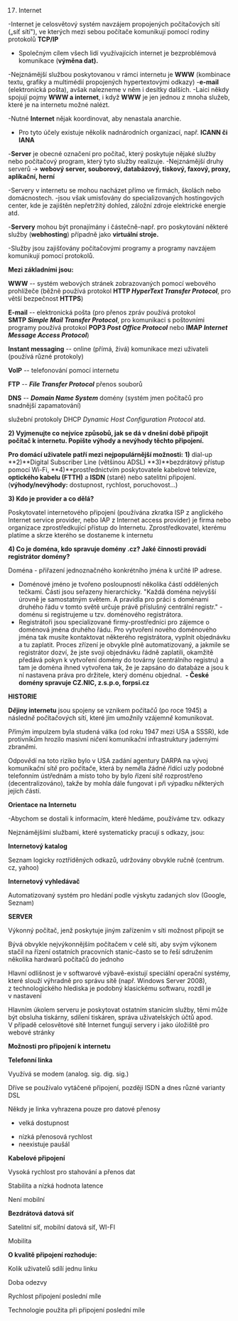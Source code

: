 17. Internet

-Internet je celosvětový systém navzájem propojených počítačových sítí
(„síť sítí"), ve kterých mezi sebou počítače komunikují pomocí rodiny
protokolů **TCP/IP**
- Společným cílem všech lidí využívajících internet je bezproblémová
komunikace (**výměna dat).**

-Nejznámější službou poskytovanou v rámci internetu je **WWW**
(kombinace textu, grafiky a multimédií propojených hypertextovými
odkazy)
-**e-mail** (elektronická pošta), avšak nalezneme v něm i desítky
dalších.
-Laici někdy spojují pojmy **WWW a internet**, i když **WWW** je jen
jednou z mnoha služeb, které je na internetu možné nalézt.

-Nutné **Internet** nějak koordinovat, aby nenastala anarchie.
- Pro tyto účely existuje několik nadnárodních organizací, např.
**ICANN či IANA**

-**Server** je obecné označení pro počítač, který poskytuje nějaké
služby nebo počítačový program, který tyto služby realizuje.
-Nejznámější druhy serverů → **webový server, souborový, databázový,
tiskový, faxový, proxy, aplikační, herní**

-Servery v internetu se mohou nacházet přímo ve firmách, školách nebo
domácnostech.
-jsou však umisťovány do specializovaných hostingových center, kde je
zajištěn nepřetržitý dohled, záložní zdroje elektrické energie atd.

-**Servery** mohou být pronajímány i částečně-např. pro poskytování
některé služby (**webhosting**) případně jako **virtuální stroje.**

-Služby jsou zajišťovány počítačovými programy a programy navzájem
komunikují pomocí protokolů.

**Mezi základními jsou:**

**WWW** -- systém webových stránek zobrazovaných pomocí webového
prohlížeče (běžně používá protokol **HTTP *HyperText Transfer
Protocol***, pro větší bezpečnost **HTTPS**)

**E-mail** -- elektronická pošta (pro přenos zpráv používá protokol
**SMTP *Simple Mail Transfer Protocol***, pro komunikaci s poštovními
programy používá protokol **POP3 *Post Office Protocol*** nebo
**IMAP *Internet Message Access Protocol***)

**Instant messaging** -- online (přímá, živá) komunikace mezi
uživateli (používá různé protokoly)

**VoIP** -- telefonování pomocí internetu

**FTP** -- ***File Transfer Protocol*** přenos souborů

**DNS** -- ***Domain Name System*** domény (systém jmen počítačů pro
snadnější zapamatování)

služební protokoly DHCP *Dynamic Host Configuration Protocol* atd.

**2) Vyjmenujte co nejvíce způsobů, jak se dá v dnešní době připojit
počítač k internetu. Popište výhody a nevýhody těchto připojení.**

**Pro domácí uživatele patří mezi nejpopulárnější možnosti:**
**1)** dial-up
**2)**Digital Subscriber Line (většinou ADSL)
**3)**bezdrátový přístup pomocí Wi-Fi,
**4)**prostřednictvím poskytovatele kabelové televize, **optického
kabelu (FTTH)** a **ISDN** (staré) nebo satelitní připojení.
(**výhody/nevýhody:** dostupnost, rychlost, poruchovost...)

**3) Kdo je provider a co dělá?**

Poskytovatel internetového připojení (používána zkratka ISP z anglického
Internet service provider, nebo IAP z Internet access provider) je firma
nebo organizace zprostředkující přístup do Internetu. Zprostředkovatel,
kterému platíme a skrze kterého se dostaneme k internetu

**4) Co je doména, kdo spravuje domény .cz? Jaké činnosti provádí
registrátor domény?**

Doména - přiřazení jednoznačného konkrétního jména k určité IP adrese. 
- Doménové jméno je tvořeno posloupností několika částí oddělených
tečkami.
Části jsou seřazeny hierarchicky. "Každá doména nejvyšší úrovně je
samostatným světem. A pravidla pro práci s doménami druhého řádu v tomto
světě určuje právě příslušný centrální registr." - doménu si
registrujeme u tzv. doménového registrátora. 
- Registrátoři jsou specializované firmy-prostředníci pro zájemce o
doménová jména druhého řádu. Pro vytvoření nového doménového jména tak
musíte kontaktovat některého registrátora, vyplnit objednávku a tu
zaplatit. Proces zřízení je obvykle plně automatizovaný, a jakmile se
registrátor dozví, že jste svoji objednávku řádně zaplatili, okamžitě
předává pokyn k vytvoření domény do továrny (centrálního registru) a tam
je doména ihned vytvořena tak, že je zapsáno do databáze a jsou k ní
nastavena práva pro držitele, který doménu objednal. 
**- České domény spravuje CZ.NIC, z.s.p.o, forpsi.cz**

**HISTORIE**

**D*ě*jiny internetu** jsou spojeny se vznikem po*č*íta*čů* (po roce
1945) a následn*ě* po*č*íta*č*ov*ý*ch sítí, které jim umo*ž*nily
vzájemn*ě* komunikovat.

P*ř*ím*ý*m impulzem byla studená válka (od roku 1947 mezi USA a SSSR),
kde protivník*ů*m hrozilo masivní ni*č*ení komunika*č*ní infrastruktury
jadern*ý*mi zbran*ě*mi.

Odpov*ě*dí na toto riziko bylo v USA zadání agentury DARPA na v*ý*voj
komunika*č*ní sít*ě* pro po*č*íta*č*e, která by nem*ě*la *ž*ádné
*ř*ídící uzly podobné telefonním úst*ř*ednám a místo toho by bylo
*ř*ízení sít*ě* rozprost*ř*eno (decentralizováno), tak*ž*e by mohla dále
fungovat i p*ř*i v*ý*padku n*ě*kter*ý*ch jejích *č*ástí.

**Orientace na Internetu**

-Abychom se dostali k informacím, které hledáme, používáme tzv. odkazy

Nejznámějšími službami, které systematicky pracují s odkazy, jsou:

**Internetový katalog**

Seznam logicky roztříděných odkazů, udržovány obvykle ručně (centrum.
cz, yahoo)

**Internetový vyhledávač**

Automatizovaný systém pro hledání podle výskytu zadaných slov (Google,
Seznam)

**SERVER**

Výkonný počítač, jenž poskytuje jiným zařízením v síti možnost připojit
se

Bývá obvykle nejvýkonnějším počítačem v celé síti, aby svým výkonem
stačil na řízení ostatních pracovních stanic-často se to řeší
sdružením několika hardwarů počítačů do jednoho

Hlavní odlišnost je v softwarové výbavě-existují speciální operační
systémy, které slouží výhradně pro správu sítě (např. Windows Server
2008), z technologického hlediska je podobný klasickému softwaru, rozdíl
je v nastavení

Hlavním úkolem serveru je poskytovat ostatním stanicím služby, těmi může
být obsluha tiskárny, sdílení tiskáren, správa uživatelských účtů apod.
V případě celosvětové sítě Internet fungují servery i jako úložiště pro
webové stránky

**Možnosti pro připojení k internetu**

**Telefonní linka**

Využívá se modem (analog. sig. dig. sig.)

Dříve se používalo vytáčené připojení, později ISDN a dnes různé
varianty DSL

Někdy je linka vyhrazena pouze pro datové přenosy

+ velká dostupnost
- nízká přenosová rychlost
- neexistuje paušál

**Kabelové připojení**

Vysoká rychlost pro stahování a přenos dat

Stabilita a nízká hodnota latence

Není mobilní

**Bezdrátová datová síť**

Satelitní síť, mobilní datová síť, WI-FI

Mobilita

**O kvalitě připojení rozhoduje:**

Kolik uživatelů sdílí jednu linku

Doba odezvy

Rychlost připojení poslední míle

Technologie použita při připojení poslední míle
